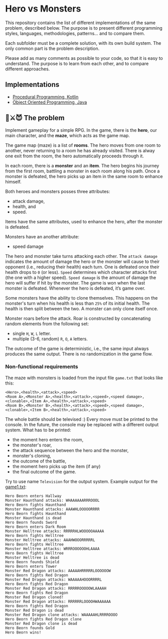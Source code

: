 # Hero vs Monsters

This repository contains the list of different implementations of the same problem, described below. The purpose is to present different programming styles, languages, methodologies, patterns... and to compare them.

Each subfolder must be a complete solution, with its own build system. The only common part is the problem description.

Please add as many comments as possible to your code, so that it is easy to understand. The purpose is to learn from each other, and to compare different approaches.

## Implementations

+ [Procedural Programming, Kotlin](pp-kotlin/README.md)
+ [Object Oriented Programming, Java](simple-oop-java/README.md)

## 🤴⚔️😈 The problem

Implement gameplay for a simple RPG. In the game, there is the **hero**, our main character, and the **maze**, which acts as the game map.

The game map (maze) is a list of **rooms**. The hero moves from one room to another, never returning to a room he has already visited. There is alway one exit from the room, the hero automatically proceeds through it.

In each room, there is a **monster** and an **item**. The hero begins his journey from the first room, battling a monster in each room along his path. Once a monster is defeated, the hero picks up an item in the same room to enhance himself.

Both heroes and monsters posses three attributes:

+ attack damage,
+ health, and
+ speed.

Items have the same attributes, used to enhance the hero, after the monster is defeated.

Monsters have an another attribute:

+ speed damage

The hero and monster take turns attacking each other. The `attack damage` indicates the amount of damage the hero or the monster will cause to their opponent (i.e., reducing their health) each turn. One is defeated once their health drops to `0` (or less). `Speed` determines which character attacks first (the one with a higher speed). `Speed damage` is the amount of damage the hero will suffer if hit by the monster. The game is won when the last monster is defeated. Whenever the hero is defeated, it’s game over.

Some monsters have the ability to clone themselves. This happens on the monster's turn when his health is less than `25%` of its initial health. The health is then split between the two. A monster can only clone itself once.

Monster roars before the attack. Roar is constructed by concatenating random elements from the following set: 
+ single `H`, `W`, `L` letter.
+ multiple (3-6, random) `R`, `O`, `A` letters.

The outcome of the game is deterministic, i.e., the same input always produces the same output. There is no randomization in the game flow.

### Non-functional requirements

The maze with monsters is loaded from the input file `game.txt` that looks like this:

```
<Hero>,<health>,<attack>,<speed>
<Room A>,<Monster A>,<health>,<attack>,<speed>,<speed damage>,<clonable>,<Item A>,<health>,<attack>,<speed>
<Room B>,<Monster B>,<health>,<attack>,<speed>,<speed damage>,<clonable>,<Item B>,<health>,<attack>,<speed>
```

The whole battle should be televised :) Every move must be printed to the console. In the future, the console may be replaced with a different output system. What has to be printed:

+ the moment hero enters the room,
+ the monster's roar,
+ the attack sequence between the hero and the monster,
+ monster's cloning,
+ the outcome of the battle,
+ the moment hero picks up the item (if any)
+ the final outcome of the game.

Try to use name `Television` for the output system. Example output for the [game1.txt](game1.txt):

```plaintext
Hero Beorn enters Hallway
Monster Haunthand attacks: WHAAAAAARRROOOL
Hero Beorn fights Haunthand
Monster Haunthand attacks: AAAWHLOOOOORRRR
Hero Beorn fights Haunthand
Monster Haunthand is dead
Hero Beorn founds Sword
Hero Beorn enters Dark Room
Monster Helltree attacks: RRRRRHLWOOOOOAAAAA
Hero Beorn fights Helltree
Monster Helltree attacks: AAAHWOOORRRRRL
Hero Beorn fights Helltree
Monster Helltree attacks: WRRROOOOOOHLAAAA
Hero Beorn fights Helltree
Monster Helltree is dead
Hero Beorn founds Shield
Hero Beorn enters Tower
Monster Red Dragon attacks: AAAAAHRRRRRLOOOOOOW
Hero Beorn fights Red Dragon
Monster Red Dragon attacks: WAAAAAHOOORRRRL
Hero Beorn fights Red Dragon
Monster Red Dragon attacks: RRRRROOOOOWLAAAAH
Hero Beorn fights Red Dragon
Monster Red Dragon cloned!
Monster Red Dragon attacks: RRRRRRLOOOOHWAAAAAA
Hero Beorn fights Red Dragon
Monster Red Dragon is dead
Monster Red Dragon clone attacks: WAAAAAHLRRRROOOO
Hero Beorn fights Red Dragon clone
Monster Red Dragon clone is dead
Hero Beorn founds Gold
Hero Beorn wins!
```
